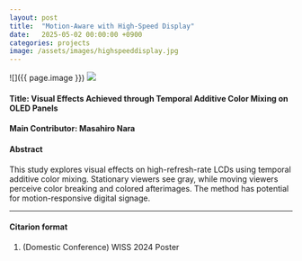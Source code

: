 ```yaml
---
layout: post
title:  "Motion-Aware with High-Speed Display"
date:   2025-05-02 00:00:00 +0900
categories: projects
image: /assets/images/highspeeddisplay.jpg
---
```


![]({{ page.image }})
![](/assets/images/highspeeddisplay.jpg)

#### Title: Visual Effects Achieved through Temporal Additive Color Mixing on OLED Panels

#### Main Contributor: Masahiro Nara

#### Abstract
This study explores visual effects on high-refresh-rate LCDs using temporal additive color mixing. Stationary viewers see gray, while moving viewers perceive color breaking and colored afterimages. The method has potential for motion-responsive digital signage.

***

#### Citarion format
1. (Domestic Conference) WISS 2024 Poster


